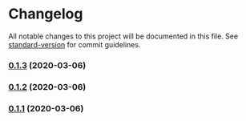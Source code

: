 # Changelog

All notable changes to this project will be documented in this file. See [standard-version](https://github.com/conventional-changelog/standard-version) for commit guidelines.

### [0.1.3](https://github.com/ardoq/orby/compare/v0.1.0...v0.1.3) (2020-03-06)

### [0.1.2](https://github.com/ardoq/orby/compare/v0.1.0...v0.1.2) (2020-03-06)

### [0.1.1](https://github.com/ardoq/orby/compare/v0.1.0...v0.1.1) (2020-03-06)
